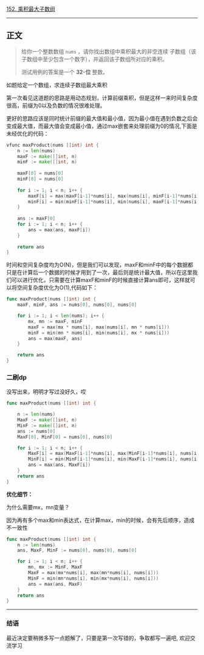 [152. 乘积最大子数组](https://leetcode.cn/problems/maximum-product-subarray/)

----

## 正文

>给你一个整数数组 `nums` ，请你找出数组中乘积最大的非空连续 子数组（该子数组中至少包含一个数字），并返回该子数组所对应的乘积。
>
>测试用例的答案是一个 **32-位** 整数。

如题给定一个数组，求连续子数组最大乘积

第一次看见这道题的思路是用动态规划，计算前缀乘积，但是这样一来时间复杂度很高，前缀为0以及负数的情况很难处理。

更好的思路应该是同时统计前缀的最大值和最小值，因为最小值在遇到负数之后会变成最大值，而最大值会变成最小值，通过max嵌套来处理前缀为0的情况,下面是未经优化的代码：

```go
vfunc maxProduct(nums []int) int {
    n := len(nums)
    maxF := make([]int, n)
    minF := make([]int, n)
    
    maxF[0] = nums[0]
    minF[0] = nums[0]
    
    for i := 1; i < n; i++ {
        maxF[i] = max(maxF[i-1]*nums[i], max(nums[i], minF[i-1]*nums[i]))
        minF[i] = min(minF[i-1]*nums[i], min(nums[i], maxF[i-1]*nums[i]))
    }
    
    ans := maxF[0]
    for i := 1; i < n; i++ {
        ans = max(ans, maxF[i])
    }
    
    return ans
}
```

时间和空间复杂度均为O(N)，但是我们可以发现，maxF和minF中的每个数据都只是在计算后一个数据的时候才用到了一次，最后则是统计最大值，所以在这里我们可以进行优化，只需要在计算maxF和minF的时候直接计算ans即可，这样就可以将空间复杂度优化为O(1),代码如下：

```go
func maxProduct(nums []int) int {
    maxF, minF, ans := nums[0], nums[0], nums[0]

    for i := 1; i < len(nums); i++ {
        mx, mn := maxF, minF
        maxF = max(mx * nums[i], max(nums[i], mn * nums[i]))
        minF = min(mn * nums[i], min(nums[i], mx * nums[i]))
        ans = max(maxF, ans)
    }

    return ans
}
```



### 二刷dp

没写出来，明明才写过没好久，哎

```go
func maxProduct(nums []int) int {

	n := len(nums)
	MaxF := make([]int, n)
	MinF := make([]int, n)
    ans := nums[0]
	MaxF[0], MinF[0] = nums[0], nums[0]

	for i := 1; i < n; i++ {
		MaxF[i] = max(MaxF[i-1]*nums[i], max(MinF[i-1]*nums[i], nums[i]))
		MinF[i] = min(MinF[i-1]*nums[i], min(MaxF[i-1]*nums[i], nums[i]))
        ans = max(ans, MaxF[i])
	}
    return ans
}
```

**优化细节：**

为什么需要mx，mn变量？

因为再有多个max和min表达式，在计算max，min的时候，会有先后顺序，造成不一致性

```go
func maxProduct(nums []int) int {
	n := len(nums)
	ans, MaxF, MinF := nums[0], nums[0], nums[0]

	for i := 1; i < n; i++ {
        mn, mx := MinF, MaxF
		MaxF = max(mx*nums[i], max(mn*nums[i], nums[i]))
		MinF = min(mn*nums[i], min(mx*nums[i], nums[i]))
        ans = max(ans, MaxF)
	}
    return ans
}
```



----

### 结语

最近决定要稍微多写一点题解了，只要是第一次写错的，争取都写一遍吧, 欢迎交流学习